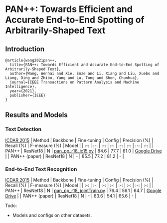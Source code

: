 # PAN++: Towards Efficient and Accurate End-to-End Spotting of Arbitrarily-Shaped Text
## Introduction
```
@article{wang2021pan++,
  title={PAN++: Towards Efficient and Accurate End-to-End Spotting of Arbitrarily-Shaped Text},
  author={Wang, Wenhai and Xie, Enze and Li, Xiang and Liu, Xuebo and Liang, Ding and Zhibo, Yang and Lu, Tong and Shen, Chunhua},
  journal={IEEE Transactions on Pattern Analysis and Machine Intelligence},
  year={2021},
  publisher={IEEE}
}
```

## Results and Models

### Text Detection
[ICDAR 2015](https://rrc.cvc.uab.es/?ch=4)
| Method | Backbone | Fine-tuning | Config | Precision (%) | Recall (%) | F-measure (%) | Model |
| :-: | :-: | :-: | :-: | :-: | :-: | :-: | :-: |
| PAN++ | ResNet18 | N  | [pan_pp_r18_ic15.py](https://github.com/whai362/pan_pp.pytorch/blob/master/config/pan_pp/pan_pp_r18_ic15.py) | 84.6 | 77.7 | 81.0 | [Google Drive](https://drive.google.com/file/d/1RmpwM0PyY0LRUOCPyzTqz_aXRDOH4mM8/view?usp=sharing) |
| PAN++ (paper) | ResNet18 | N | - | 85.5 | 77.2 | 81.2 | - | 

### End-to-End Text Recognition
[ICDAR 2015](https://rrc.cvc.uab.es/?ch=4)
| Method | Backbone | Fine-tuning | Config | Precision (%) | Recall (%) | F-measure (%) | Model |
| :-: | :-: | :-: | :-: | :-: | :-: | :-: | :-: |
| PAN++ | ResNet18 | N | [pan_pp_r18_jointTrain.py](https://github.com/whai362/pan_pp.pytorch/blob/master/config/pan_pp/pan_pp_r18_jointTrain.py) | 76.4 | 56.1 | 64.7 | [Google Drive](https://drive.google.com/file/d/1Hi3gD6m2Y7EHS46gG3umoXv9EtI3_VX8/view?usp=sharing) |
| PAN++ (paper) | ResNet18 | N | - | 83.6 | 54.1 | 65.6 | - | 

Todo:
- Models and configs on other datasets.
